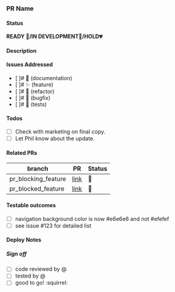 ### PR Name

#### Status
**READY :green_heart:/IN DEVELOPMENT:yellow_heart:/HOLD:broken_heart:**

#### Description
<!-- A few sentences describing the overall goals of the pull request's commits. -->

#### Issues Addressed
<!-- All the issues that this PR is attempting to solve in a checklist. -->
<!-- Reference with pound sign notation and check as complete. emoji optional -->

 - [ ]# :ledger:   (documentation)
 - [ ]# :sparkles: (feature)
 - [ ]# :wrench:   (refactor)
 - [ ]# :bug:      (bugfix)
 - [ ]# :pill:     (tests)

#### Todos
<!-- Any prerequisites that need to happen before this is ready. -->
<!-- Not so large that they need to be issues, but just a quick  checklist. -->
- [ ] Check with marketing on final copy.
- [ ] Let Phil know about the update.

#### Related PRs
<!-- List of related PRs. -->

branch | PR     | Status
------ | ------ | -----
pr_blocking_feature | [link]() | :rotating_light:
pr_blocked_feature | [link]() | :construction:

#### Testable outcomes
<!-- Help out QA and let them know what they should be seeing, or shouldn't be seeing -->
<!-- Inline changes or link to issues -->

- [ ] navigation background color is now #e6e6e6 and not #efefef
- [ ] see issue #123 for detailed list

#### Deploy Notes
<!-- Notes regarding deployment the contained body of work.  These should note any
db migrations, etc. -->

##### Sign off

- [ ] code reviewed by @
- [ ] tested by @
- [ ] good to go! :squirrel:
